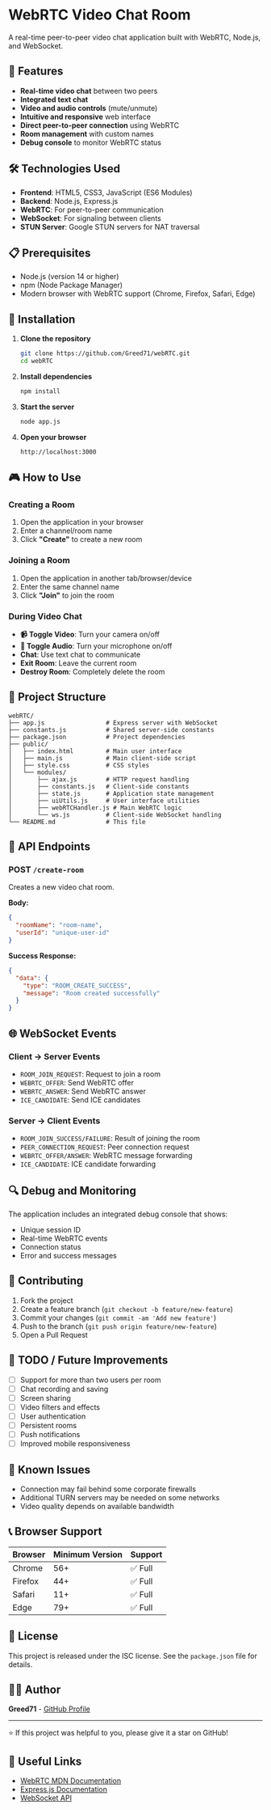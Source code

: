 # WebRTC Video Chat Room

A real-time peer-to-peer video chat application built with WebRTC, Node.js, and WebSocket.

## 🚀 Features

- **Real-time video chat** between two peers
- **Integrated text chat**
- **Video and audio controls** (mute/unmute)
- **Intuitive and responsive** web interface
- **Direct peer-to-peer connection** using WebRTC
- **Room management** with custom names
- **Debug console** to monitor WebRTC status

## 🛠️ Technologies Used

- **Frontend**: HTML5, CSS3, JavaScript (ES6 Modules)
- **Backend**: Node.js, Express.js
- **WebRTC**: For peer-to-peer communication
- **WebSocket**: For signaling between clients
- **STUN Server**: Google STUN servers for NAT traversal

## 📋 Prerequisites

- Node.js (version 14 or higher)
- npm (Node Package Manager)
- Modern browser with WebRTC support (Chrome, Firefox, Safari, Edge)

## 🔧 Installation

1. **Clone the repository**
   ```bash
   git clone https://github.com/Greed71/webRTC.git
   cd webRTC
   ```

2. **Install dependencies**
   ```bash
   npm install
   ```

3. **Start the server**
   ```bash
   node app.js
   ```

4. **Open your browser**
   ```
   http://localhost:3000
   ```

## 🎮 How to Use

### Creating a Room
1. Open the application in your browser
2. Enter a channel/room name
3. Click **"Create"** to create a new room

### Joining a Room
1. Open the application in another tab/browser/device
2. Enter the same channel name
3. Click **"Join"** to join the room

### During Video Chat
- **📹 Toggle Video**: Turn your camera on/off
- **🎤 Toggle Audio**: Turn your microphone on/off
- **Chat**: Use text chat to communicate
- **Exit Room**: Leave the current room
- **Destroy Room**: Completely delete the room

## 📁 Project Structure

```
webRTC/
├── app.js                 # Express server with WebSocket
├── constants.js           # Shared server-side constants
├── package.json           # Project dependencies
├── public/
│   ├── index.html         # Main user interface
│   ├── main.js            # Main client-side script
│   ├── style.css          # CSS styles
│   └── modules/
│       ├── ajax.js        # HTTP request handling
│       ├── constants.js   # Client-side constants
│       ├── state.js       # Application state management
│       ├── uiUtils.js     # User interface utilities
│       ├── webRTCHandler.js # Main WebRTC logic
│       └── ws.js          # Client-side WebSocket handling
└── README.md              # This file
```

## 🔧 API Endpoints

### POST `/create-room`
Creates a new video chat room.

**Body:**
```json
{
  "roomName": "room-name",
  "userId": "unique-user-id"
}
```

**Success Response:**
```json
{
  "data": {
    "type": "ROOM_CREATE_SUCCESS",
    "message": "Room created successfully"
  }
}
```

## 🌐 WebSocket Events

### Client → Server Events
- `ROOM_JOIN_REQUEST`: Request to join a room
- `WEBRTC_OFFER`: Send WebRTC offer
- `WEBRTC_ANSWER`: Send WebRTC answer
- `ICE_CANDIDATE`: Send ICE candidates

### Server → Client Events
- `ROOM_JOIN_SUCCESS/FAILURE`: Result of joining the room
- `PEER_CONNECTION_REQUEST`: Peer connection request
- `WEBRTC_OFFER/ANSWER`: WebRTC message forwarding
- `ICE_CANDIDATE`: ICE candidate forwarding

## 🔍 Debug and Monitoring

The application includes an integrated debug console that shows:
- Unique session ID
- Real-time WebRTC events
- Connection status
- Error and success messages

## 🤝 Contributing

1. Fork the project
2. Create a feature branch (`git checkout -b feature/new-feature`)
3. Commit your changes (`git commit -am 'Add new feature'`)
4. Push to the branch (`git push origin feature/new-feature`)
5. Open a Pull Request

## 📝 TODO / Future Improvements

- [ ] Support for more than two users per room
- [ ] Chat recording and saving
- [ ] Screen sharing
- [ ] Video filters and effects
- [ ] User authentication
- [ ] Persistent rooms
- [ ] Push notifications
- [ ] Improved mobile responsiveness

## 🐛 Known Issues

- Connection may fail behind some corporate firewalls
- Additional TURN servers may be needed on some networks
- Video quality depends on available bandwidth

## 📞 Browser Support

| Browser | Minimum Version | Support |
|---------|----------------|----------|
| Chrome  | 56+            | ✅ Full |
| Firefox | 44+            | ✅ Full |
| Safari  | 11+            | ✅ Full |
| Edge    | 79+            | ✅ Full |

## 📄 License

This project is released under the ISC license. See the `package.json` file for details.

## 👨‍💻 Author

**Greed71** - [GitHub Profile](https://github.com/Greed71)

---

⭐ If this project was helpful to you, please give it a star on GitHub!

## 🔗 Useful Links

- [WebRTC MDN Documentation](https://developer.mozilla.org/en-US/docs/Web/API/WebRTC_API)
- [Express.js Documentation](https://expressjs.com/)
- [WebSocket API](https://developer.mozilla.org/en-US/docs/Web/API/WebSockets_API)
